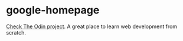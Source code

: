 # google-homepage
<a href="http://http://www.theodinproject.com/">Check The Odin project</a>. A great place to learn web development from scratch.
